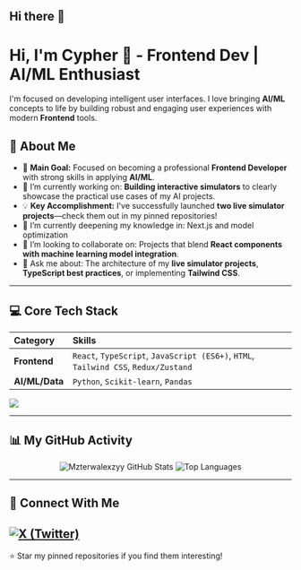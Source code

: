 ## Hi there 👋

# Hi, I'm Cypher 👋 - Frontend Dev | AI/ML Enthusiast

I'm focused on developing intelligent user interfaces. I love bringing **AI/ML** concepts to life by building robust and engaging user experiences with modern **Frontend** tools.

## 🚀 About Me

- 🎯 **Main Goal:** Focused on becoming a professional **Frontend Developer** with strong skills in applying **AI/ML**.
- 🔭 I’m currently working on: **Building interactive simulators** to clearly showcase the practical use cases of my AI projects.
- 💡 **Key Accomplishment:** I've successfully launched **two live simulator projects**—check them out in my pinned repositories!
- 🌱 I’m currently deepening my knowledge in: Next.js and model optimization
- 🤝 I’m looking to collaborate on: Projects that blend **React components with machine learning model integration**.
- 💬 Ask me about: The architecture of my **live simulator projects**, **TypeScript best practices**, or implementing **Tailwind CSS**.

---

## 💻 Core Tech Stack

| Category | Skills |
| :--- | :--- |
| **Frontend** | `React`, `TypeScript`, `JavaScript (ES6+)`, `HTML`, `Tailwind CSS`, `Redux/Zustand` |
| **AI/ML/Data** | `Python`,  `Scikit-learn`, `Pandas` |

<p align="left">
  <img src="https://skillicons.dev/icons?i=react,typescript,tailwind,html,js,python,pytorch,tensorflow,git,docker" />
</p>

---

## 📊 My GitHub Activity

<p align="center">
  <img src="https://github-readme-stats.vercel.app/api?username=Mzterwalexzyy&show_icons=true&theme=dark&hide_border=true&count_private=true" alt="Mzterwalexzyy GitHub Stats" />
  <img src="https://github-readme-stats.vercel.app/api/top-langs/?username=Mzterwalexzyy&layout=compact&langs_count=6&theme=dark&hide_border=true" alt="Top Languages" />
</p>

---

## 🔗 Connect With Me

[![X (Twitter)](https://img.shields.io/badge/X-000000?style=for-the-badge&logo=x&logoColor=white)](https://x.com/0x_cyph)
---
⭐️ Star my pinned repositories if you find them interesting!
